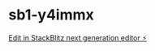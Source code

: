 # sb1-y4immx

[Edit in StackBlitz next generation editor ⚡️](https://stackblitz.com/~/github.com/copaddler/sb1-y4immx)